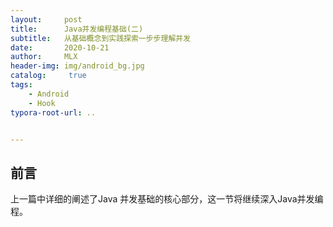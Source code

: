 ```yaml
---
layout:     post
title:      Java并发编程基础(二)
subtitle:   从基础概念到实践探索一步步理解并发
date:       2020-10-21
author:     MLX
header-img: img/android_bg.jpg
catalog: 	 true
tags:
    - Android
    - Hook
typora-root-url: ..


---
```


## 前言

上一篇中详细的阐述了Java 并发基础的核心部分，这一节将继续深入Java并发编程。